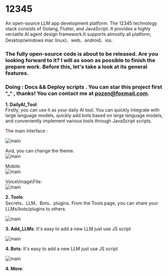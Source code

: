# 12345
An open-source LLM app development platform. The 12345 technology stack consists of Golang, Flutter, and JavaScript. It provides a highly versatile AI agent design framework.It supports almostly all platform, Desktop(windows mac linux)、web、android、ios.

### The fully open-source code is about to be released. Are you looking forward to it? I will as soon as possible to finish the prepare work. Before this, let's take a look at its general features.

### Doing : Docs && Deploy scripts . You can star this project first  ^_^ , thanks!  You can contact me at pozen@foxmail.com.

**1. DailyAI_Tool**:  
Firstly, you can use it as your daily AI tool. You can quickly integrate with large language models, quickly add bots based on large language models, and conveniently implement various tools through JavaScript scripts.

The main interface :  

![main](https://store.12345.blue/agent01/nh90zg0tx5ed1dzppgfs4na2w00w895x_g1.png)

And, you can change the theme.  
![main](https://store.12345.blue/agent01/nh90zg0tx5ed1e0430daoa43803iurp4_g4.png)  

Mobile:  
![main](https://store.12345.blue/agent01/nh90zg0tx5ed1etygr7g5wl3g0po1ewl_g6.png)    


Voice\Image\File:  
![main](https://store.12345.blue/agent01/nh90zg0tx5ed1icocphppkkeg01kxjq0_Temp/test_34d6f809-4bea-47ed-a779-714533e54a65_1.png)    


**2. Tools**:  
Secrets、LLM、Bots、plugins. From the Tools page, you can share your LLMs/bots/plugins to others.

![main](https://store.12345.blue/agent01/nh90zg0tx5ed1dzuj5mimx93004zuh79_g2.png)


**3. Add_LLMs**: 
It's easy to add a new LLM just use JS script  

![main](https://store.12345.blue/agent01/nh90zg0tx5ed1e00ivoz9e53405z2upj_g3.png)

**4. Bots**: 
It's easy to add a new LLM just use JS script  

![main](https://store.12345.blue/agent01/nh90zg0tx5ed1e07mqrhodf3c070rpji_g5.png)

**4. More**: 
